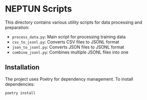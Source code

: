 # NEPTUN Scripts

This directory contains various utility scripts for data processing and preparation:

- `process_data.py`: Main script for processing training data
- `csv_to_jsonl.py`: Converts CSV files to JSONL format
- `json_to_jsonl.py`: Converts JSON files to JSONL format
- `combine_jsonl.py`: Combines multiple JSONL files into one

## Installation

The project uses Poetry for dependency management. To install dependencies:

```bash
poetry install
```
